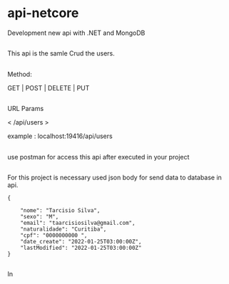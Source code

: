 # api-netcore
Development new api  with .NET and MongoDB

##

This api is the samle Crud the users. 

##



Method:

<The request type>

GET | POST | DELETE | PUT


##

URL Params

< /api/users >

example : localhost:19416/api/users 



##

use postman for access this api after executed in your project 

##

For this project is necessary used json body for send data to database  in api.

    {   
        
        "nome": "Tarcisio Silva",
        "sexo": "M",
        "email": "taarcisiosilva@gmail.com",
        "naturalidade": "Curitiba",
        "cpf": "0000000000 ",
        "date_create": "2022-01-25T03:00:00Z",
        "lastModified": "2022-01-25T03:00:00Z"
    }
    
 ##
 
 In 
